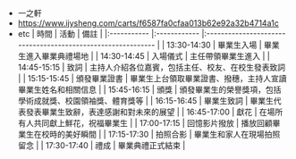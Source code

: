 - 一之軒
- https://www.ijysheng.com/carts/f6587fa0cfaa013b62e92a32b4714a1c
- etc
| 時間        | 活動         | 備註                                                         |
|:----------- |:------------ |:------------------------------------------------------------ |
| 13:30-14:30 | 畢業生入場   | 畢業生進入畢業典禮場地                                       |
| 14:30-14:45 | 入場儀式     | 主任帶領畢業生進入                                           |
| 14:45-15:15 | 致詞         | 主持人介紹各位嘉賓，包括主任、校友、在校生發表致詞           |
| 15:15-15:45 | 頒發畢業證書 | 畢業生上台領取畢業證書、撥穗，主持人宣讀畢業生姓名和相關信息 |
| 15:45-16:15 | 頒獎         | 頒發畢業生的榮譽獎項，包括學術成就獎、校園領袖獎、體育獎等   |
| 16:15-16:45 | 畢業生致詞   | 畢業生代表發表畢業生致辭，表達感謝和對未來的展望             |
| 16:45-17:00 | 獻花         | 在場所有人共同獻上鮮花，祝福畢業生                           |
| 17:00-17:15 | 回憶影片撥放 | 播放回顧畢業生在校時的美好瞬間                               |
| 17:15-17:30 | 拍照合影     | 畢業生和家人在現場拍照留念                                   |
| 17:30-17:40 | 禮成         | 畢業典禮正式結束                                             |